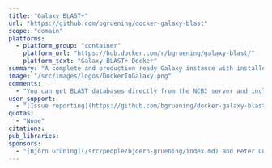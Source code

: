 ```yaml
---
title: "Galaxy BLAST+"
url: "https://github.com/bgruening/docker-galaxy-blast"
scope: "domain"
platforms:
  - platform_group: "container"
    platform_url: "https://hub.docker.com/r/bgruening/galaxy-blast/"
    platform_text: "Galaxy BLAST+ Docker"
summary: "A complete and production ready Galaxy instance with installed BLAST+ tools."
image: "/src/images/logos/DockerInGalaxy.png"
comments:
  - "You can get BLAST databases directly from the NCBI server and include them into your Galaxy docker container."
user_support:
  - "[Issue reporting](https://github.com/bgruening/docker-galaxy-blast/issues)"
quotas:
  - "None"
citations:
pub_libraries:
sponsors:
  - "[Björn Grüning](/src/people/bjoern-gruening/index.md) and Peter Cock"
---
```

